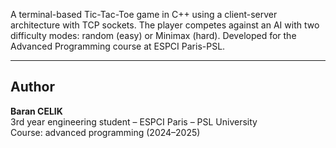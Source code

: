 A terminal-based Tic-Tac-Toe game in C++ using a client-server architecture with TCP sockets. The player competes against an AI with two difficulty modes: random (easy) or Minimax (hard). Developed for the Advanced Programming course at ESPCI Paris-PSL.

---

## Author

**Baran CELIK**  
3rd year engineering student – ESPCI Paris – PSL University  
Course: advanced programming (2024–2025)
